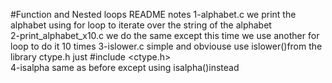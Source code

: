 #Function and Nested loops README notes
1-alphabet.c we print the alphabet using for loop to iterate over the string of the alphabet 
 <br/>
2-print_alphabet_x10.c we do the same except this time we use another for loop to do it 10 times
3-islower.c simple and obviouse use islower()from the library ctype.h just #include <ctype.h>
<br/>
4-isalpha same as before except using isalpha()instead
